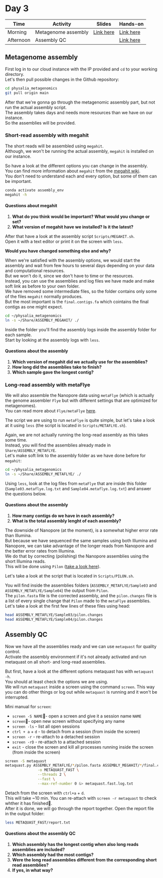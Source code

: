 # Day 3

| Time      | Activity            | Slides                               | Hands-on                          |
|-----------|---------------------|--------------------------------------|-----------------------------------|
| Morning   | Metagenome assembly | [Link here](metagenome-assembly.pdf) | [Link here](#metagenome-assembly) |
| Afternoon | Assembly QC         |                                      | [Link here](#assembly-qc)         |

## Metagenome assembly

First log in to our cloud instance with the IP provided and `cd` to your working directory.  
Let's then pull possible changes in the Github repository:

```bash
cd physalia_metagenomics
git pull origin main
```

After that we're gonna go through the metagenomic assembly part, but not run the actual assembly script.  
The assembly takes days and needs more resources than we have on our instance.  
So the assemblies will be provided.  

### Short-read assembly with megahit
The short reads will be assembled using `megahit`.  
Although, we won't be running the actual assembly, `megahit` is installed on our instance.  

So have a look at the different options you can change in the assembly.  
You can find more information about `megahit` from the [megahit wiki](https://github.com/voutcn/megahit/wiki).  
You don't need to understand each and every option, but some of them can be important.

```bash
conda activate assembly_env
megahit -h
```

#### Questions about megahit
1. __What do you think would be important? What would you change or set?__  
2. __What version of megahit have we installed? Is it the latest?__

After that have a look at the assembly script `Scripts/MEGAHIT.sh`.  
Open it with a text editor or print it on the screen with `less`.  

__Would you have changed something else and why?__

When we're satisfied with the assembly options, we would start the assembly and wait from few hours to several days depending on your data and computational resources.  
But we won't do it, since we don't have to time or the resources.  
Instead, you can use the assemblies and log files we have made and make soft link as before to your own folder.  
We have removed some intermediate files, so the folder contains only some of the files `megahit` normally produces.  
But the most important is the `final.contigs.fa` which cointains the final contigs as one might expect.


```bash
cd ~/physalia_metagenomics
ln -s ~/Share/ASSEMBLY_MEGAHIT/ ./
```

Inside the folder you'll find the assembly logs inside the assembly folder for each sample.  
Start by looking at the assembly logs with `less`.

#### Questions about the assembly
1. __Which version of megahit did we actually use for the assemblies?__
2. __How long did the assemblies take to finish?__
3. __Which sample gave the longest contig?__

### Long-read assembly with metaFlye
We will also assemble the Nanopore data using `metaFlye` (which is actually the genome assembler `Flye` but with different settings that are optimized for metagenomes).  
You can read more about `Flye/metaFlye` [here](https://github.com/fenderglass/Flye).

The script we are using to run `metaFlye` is quite simple, but let's take a look at it using `less` (the script is located in `Scripts/METAFLYE.sh`).  

Again, we are not actually running the long-read assembly as this takes some time.  
Instead, you will find the assemblies already made in `Share/ASSEMBLY_METAFLYE`.  
Let's make soft link to the assembly folder as we have done before for `megahit`:

```bash
cd ~/physalia_metagenomics
ln -s ~/Share/ASSEMBLY_METAFLYE/ ./
```

Using `less`, look at the log files from `metaFlye` that are inside this folder (`Sample03.metaflye.log.txt` and `Sample04.metaflye.log.txt`) and answer the questions below.

#### Questions about the assembly
1. __How many contigs do we have in each assembly?__
2. __What is the total assembly lenght of each assembly?__

The downside of Nanopore (at the moment), is a somewhat higher error rate than Illumina.  
But because we have sequenced the same samples using both Illumina and Nanopore, we can take advantage of the longer reads from Nanopore and the better error rates from Illumina.  
We do that by correcting (polishing) the Nanopore assemblies using the short Illumina reads.  
This will be done using `Pilon` ([take a look here](https://github.com/broadinstitute/pilon/wiki)).

Let's take a look at the script that is located in `Scripts/PILON.sh`.  

You will find inside the assemblies folders (`ASSEMBLY_METAFLYE/Sample03` and `ASSEMBLY_METAFLYE/Sample04`) the output from `Pilon`.  
The `pilon.fasta` file is the corrected assembly, and the `pilon.changes` file is a list of every single change that `Pilon` made to the `metaFlye` assemblies.  
Let's take a look at the first few lines of these files using head:

```bash
head ASSEMBLY_METAFLYE/Sample03/pilon.changes
head ASSEMBLY_METAFLYE/Sample04/pilon.changes
```

## Assembly QC

Now we have all the assemblies ready and we can use `metaquast` for quality control.  
Activate the assembly environment if it's not already activated and run metaquast on all short- and long-read assemblies.

But first, have a look at the different options metaquast has with `metaquast -h`.  
You should at least check the options we are using.  
We will run `metaquast` inside a screen using the command `screen`. This way you can do other things or log out while `metaquast` is running and it won't be interrupted.

Mini manual for `screen`:
* `screen -S NAME`- open a screen and give it a session name `NAME`
* `screen`- open new screen without specifying any name
* `screen -ls` - list all open sessions
* `ctrl + a` + `d` - to detach from a session (from inside the screen)
* `screen -r` - re-attach to a detached session
* `screen -rD` - re-attach to a attached session
* `exit` - close the screen and kill all processes running inside the screen (from inside the screen)

```bash
screen -S metaquast
metaquast.py ASSEMBLY_METAFLYE/*/pilon.fasta ASSEMBLY_MEGAHIT/*/final.contigs.fa \
               -o METAQUAST_FAST \
               --threads 2 \
               --fast \
               --max-ref-number 0 &> metaquast.fast.log.txt
```
Detach from the screen with `ctrl+a` + `d`.  
This will take ~10 min.  You can re-attach with `screen -r metaquast` to check whther it has finished.  
After it is done, we will go through the report together. Open the report file in the output folder:

```bash
less METAQUAST_FAST/report.txt
```
#### Questions about the assembly QC

1. __Which assembly has the longest contig when also long reads assemblies are included?__
2. __Which assembly had the most contigs?__
3. __Were the long read assemblies different from the corresponding short read assemblies?__
4. __If yes, in what way?__
